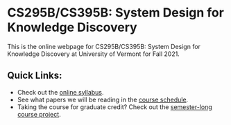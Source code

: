 # CS295B/CS395B: System Design for Knowledge Discovery

This is the online webpage for CS295B/CS395B: System Design for Knowledge Discovery at University of Vermont for Fall 2021.

## Quick Links:

- Check out the [online syllabus](syllabus.md).
- See what papers we will be reading in the [course schedule](schedule.md).
- Taking the course for graduate credit? Check out the [semester-long course project](course_project.md).

